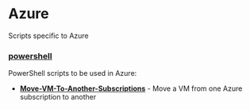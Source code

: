 # Azure
Scripts specific to Azure

### [powershell](./powershell)
PowerShell scripts to be used in Azure:
* **[Move-VM-To-Another-Subscriptions](./powershell/Move-VM-To-Another-Subscriptions.ps1)** - Move a VM from one Azure subscription to another
